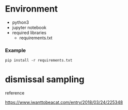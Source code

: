 # Environment
- python3
- jupyter notebook
- required libraries
  - requirements.txt

### Example

```
pip install -r requirements.txt
```

# dismissal sampling
reference

https://www.iwanttobeacat.com/entry/2018/03/24/225348